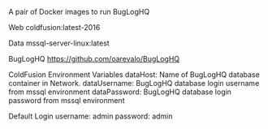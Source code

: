 A pair of Docker images to run BugLogHQ

Web
	coldfusion:latest-2016

Data
	mssql-server-linux:latest

BugLogHQ
	https://github.com/oarevalo/BugLogHQ


ColdFusion Environment Variables
	dataHost: Name of BugLogHQ database container in Network.
	dataUsername: BugLogHQ database login username from mssql environment
	dataPassword: BugLogHQ database login password from mssql environment


Default Login
	username: admin
	password: admin
